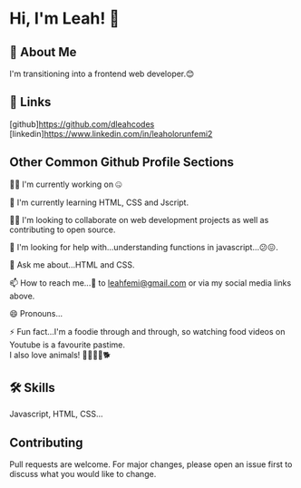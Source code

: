 # Hi, I'm Leah! 👋

## 🚀 About Me

I'm transitioning into a frontend web developer.😊

## 🔗 Links

[github]https://github.com/dleahcodes
[linkedin]https://www.linkedin.com/in/leaholorunfemi2

## Other Common Github Profile Sections

👩‍💻 I'm currently working on 🤐 

🧠 I'm currently learning HTML, CSS and Jscript.

👯‍♀️ I'm looking to collaborate on web development projects as well as contributing to open source.

🤔 I'm looking for help with...understanding functions in javascript...😕😖.

💬 Ask me about...HTML and CSS.

📫 How to reach me...📧 to leahfemi@gmail.com or via my social media links above.

😄 Pronouns...

⚡️ Fun fact...I'm a foodie through and through, so watching food videos on Youtube is a favourite pastime. </br> 
I also love animals! 🐕‍🦺🐕‍😻🐕‍

## 🛠 Skills

Javascript, HTML, CSS...

## Contributing

Pull requests are welcome. For major changes, please open an issue first to discuss what you would like to change.


<!---
dleahcodes/dleahcodes is a ✨ special ✨ repository because its `README.md` (this file) appears on your GitHub profile.
You can click the Preview link to take a look at your changes.
--->

